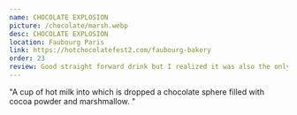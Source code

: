 ```yaml
---
name: CHOCOLATE EXPLOSION
picture: /chocolate/marsh.webp
desc: CHOCOLATE EXPLOSION
location: Faubourg Paris
link: https://hotchocolatefest2.com/faubourg-bakery
order: 23
review: Good straight forward drink but I realized it was also the only drink I've had that had marshmallows haha
---
```


"A cup of hot milk into which is dropped a chocolate sphere filled with cocoa powder and marshmallow. "
